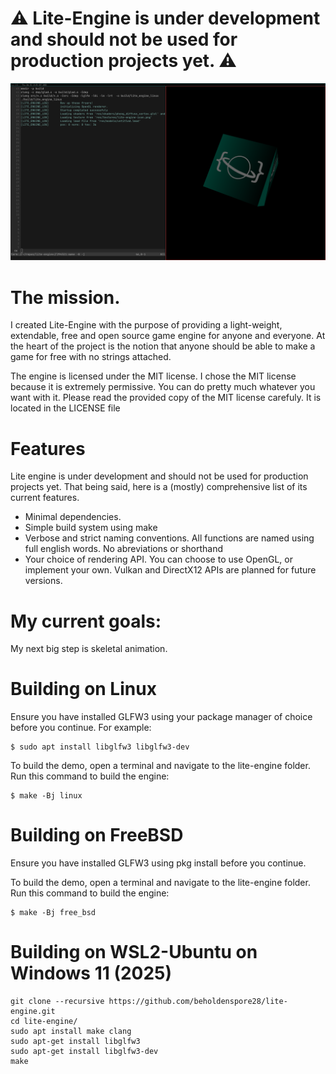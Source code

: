 # ⚠️ Lite-Engine is under development and should not be used for production projects yet. ⚠️

![cube_preview](./doc/img/cube_preview.png)

# The mission.
I created Lite-Engine with the purpose of providing a light-weight, extendable,
free and open source game engine for anyone and everyone. At the heart of the project
is the notion that anyone should be able to make a game for free with no strings
attached.

The engine is licensed under the MIT license. I chose the MIT license 
because it is extremely permissive. You can do pretty much whatever you want with it.
Please read the provided copy of the MIT license carefuly. It is located in the
LICENSE file

# Features
Lite engine is under development and should not be used for production projects yet.
That being said, here is a (mostly) comprehensive list of its current features.

- Minimal dependencies.
- Simple build system using make
- Verbose and strict naming conventions.
    All functions are named using full english words. No abreviations or shorthand
- Your choice of rendering API. You can choose to use OpenGL, or implement your own.
  Vulkan and DirectX12 APIs are planned for future versions.

# My current goals:
My next big step is skeletal animation.

# Building on Linux
Ensure you have installed GLFW3 using your package manager of choice before you continue.
For example:
```
$ sudo apt install libglfw3 libglfw3-dev
```
To build the demo, open a terminal and navigate to the lite-engine folder.
Run this command to build the engine:
```
$ make -Bj linux
```
# Building on FreeBSD
Ensure you have installed GLFW3 using pkg install before you continue.

To build the demo, open a terminal and navigate to the lite-engine folder.
Run this command to build the engine:
```
$ make -Bj free_bsd
```
# Building on WSL2-Ubuntu on Windows 11 (2025)
```
git clone --recursive https://github.com/beholdenspore28/lite-engine.git
cd lite-engine/
sudo apt install make clang
sudo apt-get install libglfw3
sudo apt-get install libglfw3-dev
make
```
